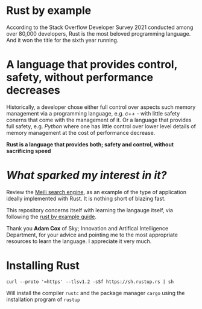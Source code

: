 # Rust by example 

According to the Stack Overflow Developer Survey 2021 conducted among over 80,000 developers, Rust is the most beloved programming language. And it won the title for the sixth year running.

# A language that provides control, safety, without performance decreases 

Historically, a developer chose either full control over aspects such memory management via a programming language, e.g. *c++* - with little safety conerns that come with the management of it. Or a language that provides full safety, e.g. *Python* where one has little control over lower level details of memory management at the cost of performance decrease. 

**Rust is a language that provides both; safety and control, without sacrificing speed**



# *What sparked my interest in it?*

Review the [Meili search engine](https://www.meilisearch.com/), as an example of the type of application ideally implemented with Rust. It is nothing short of blazing fast.

This repository concerns itself with learning the langauge itself, via following the [rust by example guide](https://doc.rust-lang.org/rust-by-example/). 



Thank you **Adam Cox** of Sky; Innovation and Artifical Intelligence Department, for your advice and pointing me to the most appropriate resources to learn the language. I appreciate it very much. 

# Installing Rust
```
curl --proto '=https' --tlsv1.2 -sSf https://sh.rustup.rs | sh
```
Will install the compiler `rustc` and the package manager `cargo` using the installation program of `rustup`



